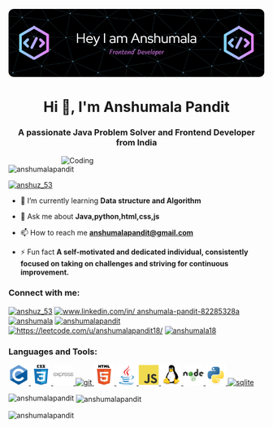 ![MasterHead](https://github.com/anshumalapandit/anshumalapandit/blob/main/github-header-image.png?raw=true)
<h1 align="center">Hi 👋, I'm Anshumala Pandit</h1>
<h3 align="center">A passionate Java Problem Solver and Frontend Developer from India</h3>
<img align="right" alt="Coding" width="400" src="https://i.gifer.com/JXA0.gif">

<p align="left"> <img src="https://komarev.com/ghpvc/?username=anshumalapandit&label=Profile%20views&color=0e75b6&style=flat" alt="anshumalapandit" /> </p>

<p align="left"> <a href="https://twitter.com/anshuz_53" target="blank"><img src="https://img.shields.io/twitter/follow/anshuz_53?logo=twitter&style=for-the-badge" alt="anshuz_53" /></a> </p>

- 🌱 I’m currently learning **Data structure and Algorithm**

- 💬 Ask me about **Java,python,html,css,js**

- 📫 How to reach me **anshumalapandit@gmail.com**

- ⚡ Fun fact **A self-motivated and dedicated individual, consistently focused on taking on challenges and striving for continuous improvement.**

<h3 align="left">Connect with me:</h3>
<p align="left">
<a href="https://twitter.com/anshuz_53" target="blank"><img align="center" src="https://raw.githubusercontent.com/rahuldkjain/github-profile-readme-generator/master/src/images/icons/Social/twitter.svg" alt="anshuz_53" height="30" width="40" /></a>
<a href="https://linkedin.com/in/www.linkedin.com/in/ anshumala-pandit-82285328a" target="blank"><img align="center" src="https://raw.githubusercontent.com/rahuldkjain/github-profile-readme-generator/master/src/images/icons/Social/linked-in-alt.svg" alt="www.linkedin.com/in/ anshumala-pandit-82285328a" height="30" width="40" /></a>
<a href="https://www.codechef.com/users/anshumala" target="blank"><img align="center" src="https://cdn.jsdelivr.net/npm/simple-icons@3.1.0/icons/codechef.svg" alt="anshumala" height="30" width="40" /></a>
<a href="https://www.hackerrank.com/anshumalapandit" target="blank"><img align="center" src="https://raw.githubusercontent.com/rahuldkjain/github-profile-readme-generator/master/src/images/icons/Social/hackerrank.svg" alt="anshumalapandit" height="30" width="40" /></a>
<a href="https://www.leetcode.com/https://leetcode.com/u/anshumalapandit18/" target="blank"><img align="center" src="https://raw.githubusercontent.com/rahuldkjain/github-profile-readme-generator/master/src/images/icons/Social/leet-code.svg" alt="https://leetcode.com/u/anshumalapandit18/" height="30" width="40" /></a>
<a href="https://auth.geeksforgeeks.org/user/anshumala18" target="blank"><img align="center" src="https://raw.githubusercontent.com/rahuldkjain/github-profile-readme-generator/master/src/images/icons/Social/geeks-for-geeks.svg" alt="anshumala18" height="30" width="40" /></a>
</p>

<h3 align="left">Languages and Tools:</h3>
<p align="left"> <a href="https://www.cprogramming.com/" target="_blank" rel="noreferrer"> <img src="https://raw.githubusercontent.com/devicons/devicon/master/icons/c/c-original.svg" alt="c" width="40" height="40"/> </a> <a href="https://www.w3schools.com/css/" target="_blank" rel="noreferrer"> <img src="https://raw.githubusercontent.com/devicons/devicon/master/icons/css3/css3-original-wordmark.svg" alt="css3" width="40" height="40"/> </a> <a href="https://expressjs.com" target="_blank" rel="noreferrer"> <img src="https://raw.githubusercontent.com/devicons/devicon/master/icons/express/express-original-wordmark.svg" alt="express" width="40" height="40"/> </a> <a href="https://git-scm.com/" target="_blank" rel="noreferrer"> <img src="https://www.vectorlogo.zone/logos/git-scm/git-scm-icon.svg" alt="git" width="40" height="40"/> </a> <a href="https://www.w3.org/html/" target="_blank" rel="noreferrer"> <img src="https://raw.githubusercontent.com/devicons/devicon/master/icons/html5/html5-original-wordmark.svg" alt="html5" width="40" height="40"/> </a> <a href="https://www.java.com" target="_blank" rel="noreferrer"> <img src="https://raw.githubusercontent.com/devicons/devicon/master/icons/java/java-original.svg" alt="java" width="40" height="40"/> </a> <a href="https://developer.mozilla.org/en-US/docs/Web/JavaScript" target="_blank" rel="noreferrer"> <img src="https://raw.githubusercontent.com/devicons/devicon/master/icons/javascript/javascript-original.svg" alt="javascript" width="40" height="40"/> </a> <a href="https://www.linux.org/" target="_blank" rel="noreferrer"> <img src="https://raw.githubusercontent.com/devicons/devicon/master/icons/linux/linux-original.svg" alt="linux" width="40" height="40"/> </a> <a href="https://nodejs.org" target="_blank" rel="noreferrer"> <img src="https://raw.githubusercontent.com/devicons/devicon/master/icons/nodejs/nodejs-original-wordmark.svg" alt="nodejs" width="40" height="40"/> </a> <a href="https://www.python.org" target="_blank" rel="noreferrer"> <img src="https://raw.githubusercontent.com/devicons/devicon/master/icons/python/python-original.svg" alt="python" width="40" height="40"/> </a> <a href="https://www.sqlite.org/" target="_blank" rel="noreferrer"> <img src="https://www.vectorlogo.zone/logos/sqlite/sqlite-icon.svg" alt="sqlite" width="40" height="40"/> </a> </p>

<p><img align="left" src="https://github-readme-stats.vercel.app/api/top-langs?username=anshumalapandit&show_icons=true&locale=en&layout=compact" alt="anshumalapandit" /></p>

<p>&nbsp;<img align="center" src="https://github-readme-stats.vercel.app/api?username=anshumalapandit&show_icons=true&locale=en" alt="anshumalapandit" /></p>

<p><img align="center" src="https://github-readme-streak-stats.herokuapp.com/?user=anshumalapandit&" alt="anshumalapandit" /></p>

